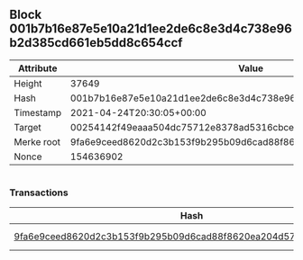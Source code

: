 ## Block 001b7b16e87e5e10a21d1ee2de6c8e3d4c738e96b2d385cd661eb5dd8c654ccf

Attribute | Value
--- | ---
Height | 37649
Hash | 001b7b16e87e5e10a21d1ee2de6c8e3d4c738e96b2d385cd661eb5dd8c654ccf
Timestamp | 2021-04-24T20:30:05+00:00
Target | 00254142f49eaaa504dc75712e8378ad5316cbcead634704b3734b6271167cc4
Merke root | 9fa6e9ceed8620d2c3b153f9b295b09d6cad88f8620ea204d57aa9291d800323
Nonce | 154636902

```

```

### Transactions

Hash | Amount
--- | ---
[9fa6e9ceed8620d2c3b153f9b295b09d6cad88f8620ea204d57aa9291d800323](9fa6e9ceed8620d2c3b153f9b295b09d6cad88f8620ea204d57aa9291d800323.md) | 10.00000000 SKEPTI 
